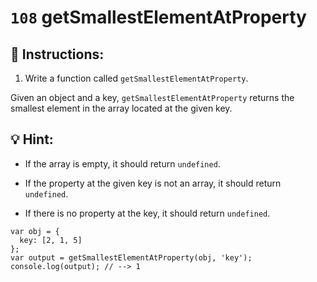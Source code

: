 # `108` getSmallestElementAtProperty

## 📝 Instructions:

1. Write a function called `getSmallestElementAtProperty`.

Given an object and a key, `getSmallestElementAtProperty` returns the smallest element in the array located at the given key.

## :bulb: Hint:

* If the array is empty, it should return `undefined`.

* If the property at the given key is not an array, it should return `undefined`. 

 * If there is no property at the key, it should return `undefined`.


```Js
var obj = {
  key: [2, 1, 5]
};
var output = getSmallestElementAtProperty(obj, 'key');
console.log(output); // --> 1
```
